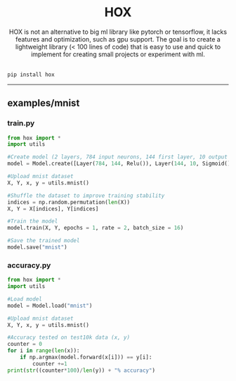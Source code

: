 <div align="center">
<h1>HOX</h1>
HOX is not an alternative to big ml library like pytorch or tensorflow, it lacks features and optimization, such as gpu support. The goal is to create a lightweight library (< 100 lines of code) that is easy to use and quick to implement for creating small projects or experiment with ml.<br><br>
</div>

```cmd
pip install hox
```

---

## examples/mnist
### train.py
```python
from hox import *
import utils

#Create model (2 layers, 784 input neurons, 144 first layer, 10 output layer)
model = Model.create([Layer(784, 144, Relu()), Layer(144, 10, Sigmoid())])

#Upload mnist dataset
X, Y, x, y = utils.mnist()

#Shuffle the dataset to improve training stability
indices = np.random.permutation(len(X))
X, Y = X[indices], Y[indices]

#Train the model
model.train(X, Y, epochs = 1, rate = 2, batch_size = 16)

#Save the trained model
model.save("mnist")
```
### accuracy.py
```python
from hox import *
import utils

#Load model
model = Model.load("mnist")

#Upload mnist dataset
X, Y, x, y = utils.mnist()

#Accuracy tested on test10k data (x, y)
counter = 0
for i in range(len(x)):
    if np.argmax(model.forward(x[i])) == y[i]:
        counter +=1
print(str((counter*100)/len(y)) + "% accuracy")
```
